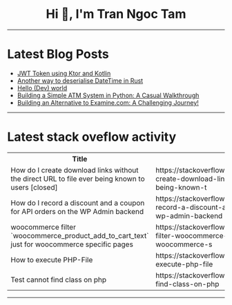 <h1 align="center">Hi 👋, I'm Tran Ngoc Tam</h1>

---

# Latest Blog Posts 
<!-- BLOG-POST-LIST:START -->
- [JWT Token using Ktor and Kotlin](https://dev.to/neverloveddev/jwt-token-using-ktor-and-kotlin-1ibl)
- [Another way to deserialise DateTime in Rust](https://dev.to/thiagomg/another-way-to-deserialise-datetime-in-rust-kja)
- [Hello &lpar;Dev&rpar; world](https://dev.to/ian808/hello-dev-world-42ab)
- [Building a Simple ATM System in Python: A Casual Walkthrough](https://dev.to/bhavesh_jadhav_dc5b8ed28b/building-a-simple-atm-system-in-python-a-casual-walkthrough-194n)
- [Building an Alternative to Examine.com: A Challenging Journey!](https://dev.to/lilouartz/building-an-alternative-to-examinecom-a-challenging-journey-2omo)
<!-- BLOG-POST-LIST:END -->

---

# Latest stack oveflow activity
<table>
  <tr><th>Title</th><th>Link</th></tr>
  <!-- STACKOVERFLOW:START --><tr><td>How do I create download links without the direct URL to file ever being known to users [closed]</td><td>https://stackoverflow.com/questions/78567505/how-do-i-create-download-links-without-the-direct-url-to-file-ever-being-known-t</td></tr><tr><td>How do I record a discount and a coupon for API orders on the WP Admin backend</td><td>https://stackoverflow.com/questions/78567478/how-do-i-record-a-discount-and-a-coupon-for-api-orders-on-the-wp-admin-backend</td></tr><tr><td>woocommerce filter `woocommerce_product_add_to_cart_text` just for woocommerce specific pages</td><td>https://stackoverflow.com/questions/78567358/woocommerce-filter-woocommerce-product-add-to-cart-text-just-for-woocommerce-s</td></tr><tr><td>How to execute PHP-File</td><td>https://stackoverflow.com/questions/78567323/how-to-execute-php-file</td></tr><tr><td>Test cannot find class on php</td><td>https://stackoverflow.com/questions/78567299/test-cannot-find-class-on-php</td></tr><!-- STACKOVERFLOW:END -->
</table>

---


